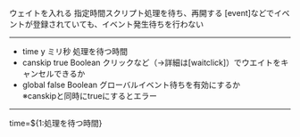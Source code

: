 ウェイトを入れる
指定時間スクリプト処理を待ち、再開する
[event]などでイベントが登録されていても、イベント発生待ちを行わない

***
- time	y		ミリ秒	処理を待つ時間
- canskip		true	Boolean	クリックなど（→詳細は[waitclick]）でウエイトをキャンセルできるか
- global		false	Boolean	グローバルイベント待ちを有効にするか<br/>※canskipと同時にtrueにするとエラー

***
time=${1:処理を待つ時間} 
